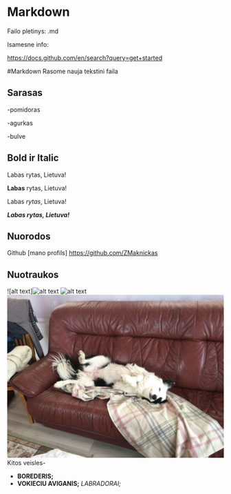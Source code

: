 # Markdown

Failo pletinys: .md

Isamesne info:

https://docs.github.com/en/search?query=get+started

#Markdown
Rasome nauja tekstini faila

## Sarasas

-pomidoras

-agurkas

-bulve
## Bold ir Italic

Labas rytas, Lietuva!

**Labas** rytas, Lietuva!

Labas _rytas_, Lietuva!

_**Labas rytas, Lietuva!**_

## Nuorodos

Github [mano profils] https://github.com/ZMaknickas

## Nuotraukos

![alt text]![alt text](20240815_144034.jpg)
![alt text](IMG_0417.JPG)
![alt text](IMG_0388.JPG)
Kitos veisles- 

- **BOREDERIS;**
- **VOKIECIU AVIGANIS;**
*LABRADORAI;*